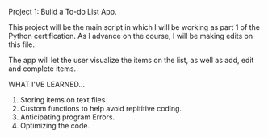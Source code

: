 Project 1: Build a To-do List App.

This project will be the main script in which I will be working as part 1 of the Python certification. As I advance on the course, I will be making edits on this file.
 
The app will let the user visualize the items on the list, as well as add, edit and complete items. 

WHAT I'VE LEARNED...
1. Storing items on text files.
2. Custom functions to help avoid repititive coding.
3. Anticipating program Errors.
4. Optimizing the code.
